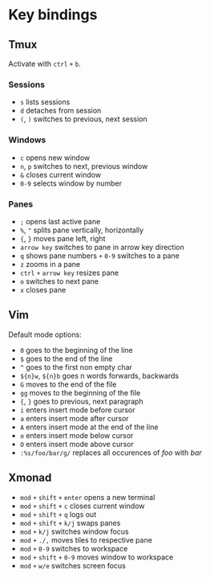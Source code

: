 # Key bindings

## Tmux

Activate with `ctrl` `+` `b`.

### Sessions

- `s` lists sessions
- `d` detaches from session
- `(`, `)` switches to previous, next session

### Windows

- `c` opens new window
- `n`, `p` switches to next, previous window
- `&` closes current window
- `0-9` selects window by number

### Panes

- `;` opens last active pane
- `%`, `"` splits pane vertically, horizontally
- `{`, `}` moves pane left, right
- `arrow key` switches to pane in arrow key direction
- `q` shows pane numbers `+` `0-9` switches to a pane
- `z` zooms in a pane
- `ctrl` `+` `arrow key` resizes pane
- `o` switches to next pane
- `x` closes pane

## Vim

Default mode options:

- `0` goes to the beginning of the line
- `$` goes to the end of the line
- `^` goes to the first non empty char
- `${n}w`, `${n}b` goes n words forwards, backwards
- `G` moves to the end of the file
- `gg` moves to the beginning of the file
- `{`, `}` goes to previous, next paragraph
- `i` enters insert mode before cursor
- `a` enters insert mode after cursor
- `A` enters insert mode at the end of the line 
- `o` enters insert mode below cursor
- `O` enters insert mode above cursor
- `:%s/foo/bar/g/` replaces all occurences of *foo* with *bar*

## Xmonad

- `mod` `+` `shift` `+` `enter` opens a new terminal
- `mod` `+` `shift` `+` `c` closes current window
- `mod` `+` `shift` `+` `q` logs out
- `mod` `+` `shift` `+` `k/j` swaps panes
- `mod` `+` `k/j` switches window focus
- `mod` `+` `./,` moves tiles to respective pane
- `mod` `+` `0-9` switches to workspace
- `mod` `+` `shift` `+` `0-9` moves window to workspace
- `mod` `+` `w/e` switches screen focus
